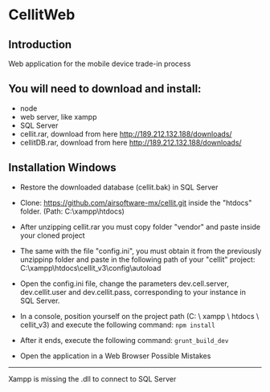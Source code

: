 CellitWeb
=======================
Introduction
------------
Web application for the mobile device trade-in process

You will need to download and install:
------------
- node
- web server, like xampp
- SQL Server
- cellit.rar, download from here http://189.212.132.188/downloads/
- cellitDB.rar, download from here http://189.212.132.188/downloads/

Installation Windows
------------
- Restore the downloaded database (cellit.bak) in SQL Server

- Clone: https://github.com/airsoftware-mx/cellit.git inside the "htdocs" folder. (Path: C:\xampp\htdocs)
- After unzipping cellit.rar you must copy folder "vendor" and paste inside your cloned project
- The same with the file "config.ini", you must obtain it from the previously unzippinp folder and paste in the following path of your "cellit" project: C:\xampp\htdocs\cellit_v3\config\autoload
- Open the config.ini file, change the parameters dev.cell.server, dev.cellit.user and dev.cellit.pass, corresponding to your instance in SQL Server.
- In a console, position yourself on the project path (C: \ xampp \ htdocs \ cellit_v3) and execute the following command:
`npm install`
- After it ends, execute the following command:
`grunt_build_dev`
- Open the application in a Web Browser
Possible Mistakes
------------
Xampp is missing the .dll to connect to SQL Server
